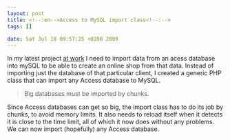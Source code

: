 ```yaml
--- 
layout: post
title: <!--:en-->Access to MySQL import class<!--:-->
tags: []

date: Sat Jul 18 09:57:25 +0200 2009
---
```

<!--:en-->In my latest project <a href="http://tecknosfera.com">at work</a> I need to import data from an acess database into mySQL to be able to create an online shop from that data. Instead of importing just the database of that particular client, I created a generic PHP class that can import any Access database to MySQL.
<blockquote>
Big databases must be imported by chunks.</blockquote>
Since Access databases can get so big, the import class has to do its job by chunks, to avoid memory limits. It also needs to reload itself when it detects it is close to the time limit, all of which it now does without any problems.
We can now import (hopefully) any Access database.<!--:-->
